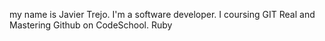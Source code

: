 my name is Javier Trejo. I'm a software developer. I coursing GIT Real and Mastering Github on CodeSchool.
Ruby
